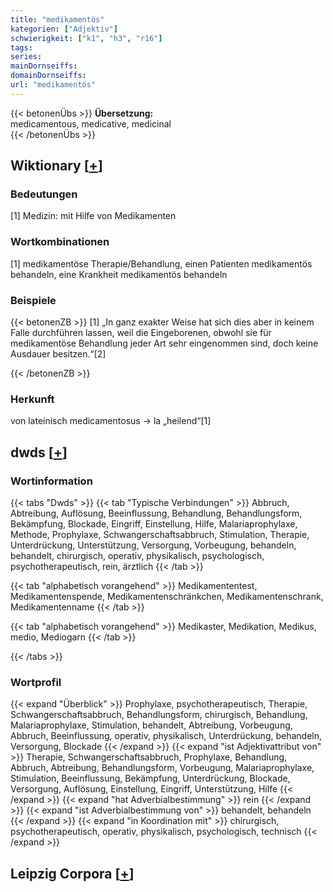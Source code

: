 ```yaml
---
title: "medikamentös"
kategorien: ["Adjektiv"]
schwierigkeit: ["k1", "h3", "r16"]
tags:
series:
mainDornseiffs:
domainDornseiffs:
url: "medikamentös"
---
```


{{< betonenÜbs >}}
**Übersetzung:**  
medicamentous, medicative, medicinal  
{{< /betonenÜbs >}}

## Wiktionary [[+](https://de.wiktionary.org/wiki/medikamentös)]

### Bedeutungen
[1] Medizin: mit Hilfe von Medikamenten  

### Wortkombinationen
[1] medikamentöse Therapie/Behandlung, einen Patienten medikamentös behandeln, eine Krankheit medikamentös behandeln  

### Beispiele
{{< betonenZB >}}
[1] „In ganz exakter Weise hat sich dies aber in keinem Falle durchführen lassen, weil die Eingeborenen, obwohl sie für medikamentöse Behandlung jeder Art sehr eingenommen sind, doch keine Ausdauer besitzen.“[2]  

{{< /betonenZB >}}
### Herkunft
von lateinisch medicamentosus → la „heilend“[1]  



## dwds [[+](https://www.dwds.de/wb/medikamentös)]

### Wortinformation
{{< tabs "Dwds" >}}
{{< tab "Typische Verbindungen" >}}
Abbruch, Abtreibung, Auflösung, Beeinflussung, Behandlung, Behandlungsform, Bekämpfung, Blockade, Eingriff, Einstellung, Hilfe, Malariaprophylaxe, Methode, Prophylaxe, Schwangerschaftsabbruch, Stimulation, Therapie, Unterdrückung, Unterstützung, Versorgung, Vorbeugung, behandeln, behandelt, chirurgisch, operativ, physikalisch, psychologisch, psychotherapeutisch, rein, ärztlich
{{< /tab >}}

{{< tab "alphabetisch vorangehend" >}}
Medikamententest, Medikamentenspende, Medikamentenschränkchen, Medikamentenschrank, Medikamentenname
{{< /tab >}}

{{< tab "alphabetisch vorangehend" >}}
Medikaster, Medikation, Medikus, medio, Mediogarn
{{< /tab >}}

{{< /tabs >}}

### Wortprofil
{{< expand "Überblick" >}} Prophylaxe, psychotherapeutisch, Therapie, Schwangerschaftsabbruch, Behandlungsform, chirurgisch, Behandlung, Malariaprophylaxe, Stimulation, behandelt, Abtreibung, Vorbeugung, Abbruch, Beeinflussung, operativ, physikalisch, Unterdrückung, behandeln, Versorgung, Blockade {{< /expand >}}
{{< expand "ist Adjektivattribut von" >}} Therapie, Schwangerschaftsabbruch, Prophylaxe, Behandlung, Abbruch, Abtreibung, Behandlungsform, Vorbeugung, Malariaprophylaxe, Stimulation, Beeinflussung, Bekämpfung, Unterdrückung, Blockade, Versorgung, Auflösung, Einstellung, Eingriff, Unterstützung, Hilfe {{< /expand >}}
{{< expand "hat Adverbialbestimmung" >}} rein {{< /expand >}}
{{< expand "ist Adverbialbestimmung von" >}} behandelt, behandeln {{< /expand >}}
{{< expand "in Koordination mit" >}} chirurgisch, psychotherapeutisch, operativ, physikalisch, psychologisch, technisch {{< /expand >}}

## Leipzig Corpora [[+](https://corpora.uni-leipzig.de/en/res?word=medikamentös&corpusId=deu_newscrawl-public_2018)]

